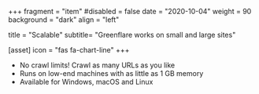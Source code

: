 +++
fragment = "item"
#disabled = false
date = "2020-10-04"
weight = 90
background = "dark"
align = "left"

title = "Scalable"
subtitle= "Greenflare works on small and large sites"


[asset]
  icon = "fas fa-chart-line"
+++

- No crawl limits! Crawl as many URLs as you like
- Runs on low-end machines with as little as 1 GB memory
- Available for Windows, macOS and Linux